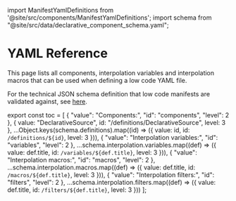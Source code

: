 import ManifestYamlDefinitions from '@site/src/components/ManifestYamlDefinitions';
import schema from "@site/src/data/declarative_component_schema.yaml";

# YAML Reference

This page lists all components, interpolation variables and interpolation macros that can be used when defining a low code YAML file.

For the technical JSON schema definition that low code manifests are validated against, see [here](https://github.com/airbytehq/airbyte-python-cdk/blob/main/airbyte_cdk/sources/declarative/declarative_component_schema.yaml).

<ManifestYamlDefinitions />

export const toc = [
{
"value": "Components:",
"id": "components",
"level": 2
},
{
value: "DeclarativeSource",
id: "/definitions/DeclarativeSource",
level: 3
},
...Object.keys(schema.definitions).map((id) => ({
value: id,
id: `/definitions/${id}`,
level: 3
})),
{
"value": "Interpolation variables:",
"id": "variables",
"level": 2
},
...schema.interpolation.variables.map((def) => ({
value: def.title,
id: `/variables/${def.title}`,
level: 3
})),
{
"value": "Interpolation macros:",
"id": "macros",
"level": 2
},
...schema.interpolation.macros.map((def) => ({
value: def.title,
id: `/macros/${def.title}`,
level: 3
})),
{
"value": "Interpolation filters:",
"id": "filters",
"level": 2
},
...schema.interpolation.filters.map((def) => ({
value: def.title,
id: `/filters/${def.title}`,
level: 3
}))
];
